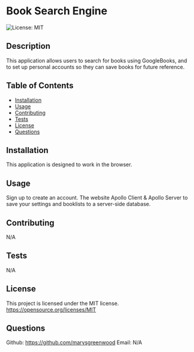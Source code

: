 # Book Search Engine
![License: MIT](https://img.shields.io/badge/License-MIT-yellow.svg)

## Description
This application allows users to search for books using GoogleBooks, and to set up personal accounts so they can save books for future reference.

## Table of Contents

  * [Installation](#installation)
  * [Usage](#usage)
  * [Contributing](#contributing)
  * [Tests](#tests)
  * [License](#license)
  * [Questions](#questions)

## Installation
This application is designed to work in the browser. 

## Usage
Sign up to create an account. The website Apollo Client  & Apollo Server to save your settings and booklists to a server-side database.

## Contributing
N/A

## Tests
N/A

## License
This project is licensed under the MIT license.
https://opensource.org/licenses/MIT

## Questions
Github: https://github.com/marysgreenwood
Email: N/A


